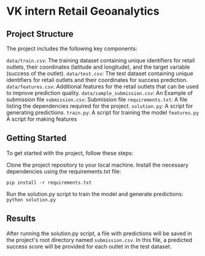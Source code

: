 # VK intern Retail Geoanalytics

## Project Structure
The project includes the following key components:



`data/train.csv`: The training dataset containing unique identifiers for retail outlets, their coordinates (latitude and longitude), and the target variable (success of the outlet).
`data/test.csv`: The test dataset containing unique identifiers for retail outlets and their coordinates for success prediction.
`data/features.csv`: Additional features for the retail outlets that can be used to improve prediction quality.
`data/sample_submission.csv`: An Example of submission file
`submission.csv`: Submission file
`requirements.txt`: A file listing the dependencies required for the project.
`solution.py`: A script for generating predictions.
`train.py`: A script for training the model
`features.py` A script for making features

## Getting Started
To get started with the project, follow these steps:

Clone the project repository to your local machine.
Install the necessary dependencies using the requirements.txt file:

`pip install -r requirements.txt`

Run the solution.py script to train the model and generate predictions:
`python solution.py`

## Results
After running the solution.py script, a file with predictions will be saved in the project's root directory named `submission.csv`. In this file, a predicted success score will be provided for each outlet in the test dataset.

